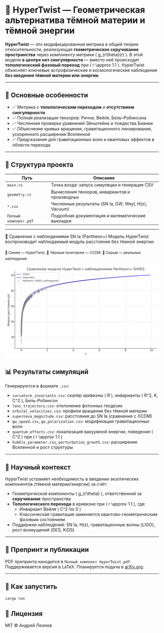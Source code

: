 # 🌌 HyperTwist — Геометрическая альтернатива тёмной материи и тёмной энергии

**HyperTwist** — это модифицированная метрика в общей теории относительности, реализующая **геометрическое скручивание пространства** через компоненту метрики \( g\_{r\theta}(r) \). В этой модели **в центре нет сингулярности** — вместо неё происходит **топологический фазовый переход** при \( r \approx 1.1 \). HyperTwist объясняет ключевые астрофизические и космологические наблюдения **без введения тёмной материи или энергии**.

---

## 🔬 Основные особенности

-   ✅ Метрика с **топологическим переходом** и **отсутствием сингулярности**
-   ✅ Полная реализация тензоров: Риччи, Вейля, Бель–Робинсона
-   ✅ Численная проверка уравнений Эйнштейна и тождества Бианки
-   ✅ Объяснение кривых вращения, гравитационного линзирования, ускоренного расширения Вселенной
-   ✅ Предсказания для гравитационных волн и квантовых эффектов в области перехода

---

## 📁 Структура проекта

| Путь                  | Описание                                             |
| --------------------- | ---------------------------------------------------- |
| `main.rs`             | Точка входа: запуск симуляции и генерация CSV        |
| `geometry.rs`         | Вычисления тензоров, инвариантов и производных       |
| `*.csv`               | Численные результаты (SN Ia, GW, Weyl, H(z), Vacuum) |
| `Полный комплект.pdf` | Подробная документация и математические выкладки     |

---

🔬 Сравнение с наблюдениями SN Ia (Pantheon+)
Модель HyperTwist воспроизводит наблюдаемый модуль расстояния без тёмной энергии:

<sub>🔹 Синим — HyperTwist, 🔹 Чёрным пунктиром — ΛCDM, 🔹 Серым — реальные наблюдения</sub>

![Сравнение HyperTwist с Pantheon+](supernova_pantheon_comparison.png)

## 📊 Результаты симуляций

Генерируются в формате `.csv`:

-   `curvature_invariants.csv`: скаляр кривизны \( R \), инварианты \( R^2, K, C^2 \), Бель-Робинсон
-   `lens_trajectory.csv`: отклонение фотонных геодезик
-   `orbital_velocities.csv`: профили вращения без тёмной материи
-   `supernova_magnitude.csv`: расстояния до SN Ia (сравнение с ΛCDM)
-   `gw_speed.csv`, `gw_polarization.csv`: модификации гравитационных волн
-   `quantum_effects.csv`: локализация вакуумной энергии, поведение \( C^2 \) при \( r \approx 1.1 \)
-   `hubble_parameter.csv`, `perturbation_growth.csv`: расширение Вселенной и рост структуры

---

## 🧠 Научный контекст

HyperTwist устраняет необходимость в введении экзотических компонентов (тёмной материи/энергии) за счёт:

-   Геометрической компоненты \( g\_{r\theta} \), ответственной за **скручивание** пространства
-   **Топологического перехода** в кривизне при \( r \approx 1.1 \), где:
    -   Инвариант Вейля \( C^2 \to 0 \)
    -   Классическая гравитация заменяется квантово-геометрическим фазовым состоянием
-   Поддержки наблюдений: SN Ia, H(z), гравитационные волны (LIGO), рост возмущений (DES, KiDS)

---

## 📖 Препринт и публикации

PDF препринта находится в `Полный комплект HyperTwist.pdf`. Поддерживается версия в LaTeX. Планируется подача в [arXiv.org](https://arxiv.org/).

---

## 🚀 Как запустить

```bash
cargo run
```

## 📜 Лицензия

MIT © Андрей Леонов
